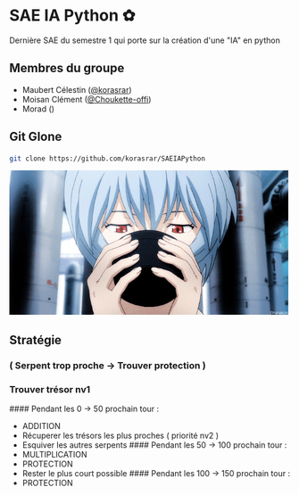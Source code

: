 # SAE IA Python 	✿

Dernière SAE du semestre 1 qui porte sur la création d'une "IA" en python


## Membres du groupe 

- Maubert Célestin ([@korasrar](https://github.com/korasrar))
- Moisan Clément ([@Choukette-offi](https://github.com/Choukette-offi))
- Morad ()

## Git Glone 

```bash
git clone https://github.com/korasrar/SAEIAPython
```


![ReiAyanami](https://github.com/korasrar/Work/blob/main/img/reigif2.gif)

## Stratégie
### ( Serpent trop proche -> Trouver protection )
### Trouver trésor nv1
#### Pendant les 0 -> 50 prochain tour :

- ADDITION
- Récuperer les trésors les plus proches ( priorité nv2 ) 
- Esquiver les autres serpents
#### Pendant les 50 -> 100 prochain tour :
- MULTIPLICATION
- PROTECTION
- Rester le plus court possible
#### Pendant les 100 -> 150 prochain tour :
- PROTECTION

